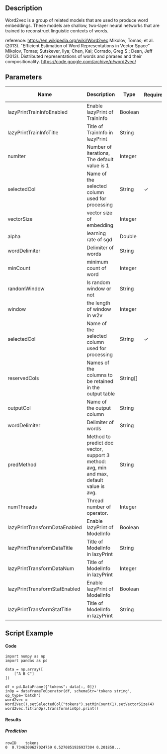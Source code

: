 ## Description
Word2vec is a group of related models that are used to produce word embeddings.
 These models are shallow, two-layer neural networks that are trained to reconstruct
 linguistic contexts of words.

 reference:
 https://en.wikipedia.org/wiki/Word2vec
 Mikolov, Tomas; et al. (2013). "Efficient Estimation of Word Representations in Vector Space"
 Mikolov, Tomas; Sutskever, Ilya; Chen, Kai; Corrado, Greg S.; Dean, Jeff (2013).
 Distributed representations of words and phrases and their compositionality.
 https://code.google.com/archive/p/word2vec/

## Parameters
| Name | Description | Type | Required？ | Default Value |
| --- | --- | --- | --- | --- |
| lazyPrintTrainInfoEnabled | Enable lazyPrint of TrainInfo | Boolean |  | false |
| lazyPrintTrainInfoTitle | Title of TrainInfo in lazyPrint | String |  | null |
| numIter | Number of iterations, The default value is 1 | Integer |  | 1 |
| selectedCol | Name of the selected column used for processing | String | ✓ |  |
| vectorSize | vector size of embedding | Integer |  | 100 |
| alpha | learning rate of sgd | Double |  | 0.025 |
| wordDelimiter | Delimiter of words | String |  | " " |
| minCount | minimum count of word | Integer |  | 5 |
| randomWindow | Is random window or not | String |  | "true" |
| window | the length of window in w2v | Integer |  | 5 |
| selectedCol | Name of the selected column used for processing | String | ✓ |  |
| reservedCols | Names of the columns to be retained in the output table | String[] |  | null |
| outputCol | Name of the output column | String |  | null |
| wordDelimiter | Delimiter of words | String |  | " " |
| predMethod | Method to predict doc vector, support 3 method: avg, min and max, default value is avg. | String |  | "AVG" |
| numThreads | Thread number of operator. | Integer |  | 1 |
| lazyPrintTransformDataEnabled | Enable lazyPrint of ModelInfo | Boolean |  | false |
| lazyPrintTransformDataTitle | Title of ModelInfo in lazyPrint | String |  | null |
| lazyPrintTransformDataNum | Title of ModelInfo in lazyPrint | Integer |  | -1 |
| lazyPrintTransformStatEnabled | Enable lazyPrint of ModelInfo | Boolean |  | false |
| lazyPrintTransformStatTitle | Title of ModelInfo in lazyPrint | String |  | null |

## Script Example
#### Code
```
import numpy as np
import pandas as pd

data = np.array([
    ["A B C"]
])

df = pd.DataFrame({"tokens": data[:, 0]})
inOp = dataframeToOperator(df, schemaStr='tokens string', op_type='batch')
word2vec = Word2Vec().setSelectedCol("tokens").setMinCount(1).setVectorSize(4)
word2vec.fit(inOp).transform(inOp).print()
```

#### Results
##### Prediction
```
rowID    tokens
0  0.7346309627024759 0.5270851926937304 0.201858...
```
